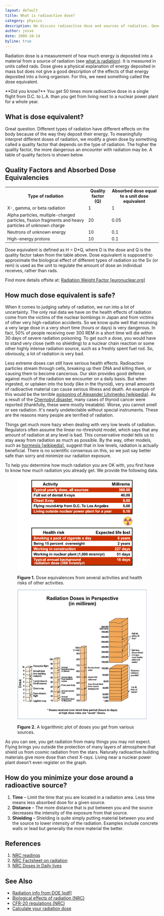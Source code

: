 ```yaml
---
layout: default
title: What is radioactive dose?
category: physics
description: We discuss radioactive dose and sources of radiation. General health related stuff.
author: jesse
date: 2008-10-14
byline: true
---
```



<div class="row">
<div class="col-md-8" markdown="1">

<a name="dose"></a>
Radiation dose is a measurement of how much energy is deposited into a material from a source of 
radiation (see <a href="{% link radioactivity.md %}">what is radiation</a>). It is measured in 
units called rads. Dose gives a physical explanation of energy deposited in mass but does not 
give a good description of the effects of that energy deposited into a living organism. For 
this, we need something called the dose equivalent.

<div class="alert alert-success" role="alert" markdown="1">
**Did you know?** You get 50 times more radioactive 
dose in a single flight from D.C. to L.A. than you get from living next to a nuclear power plant 
for a whole year.
</div>

<a name="doseequiv"></a>
## What is dose equivalent?
Great question. Different types of radiation have different effects on the body because 
of the way they deposit their energy. To meaningfully interpret different doses of radiation, 
we modify a given dose by something called a quality factor that depends on the type of radiation. 
The higher the quality factor, the more dangerous an encounter with radiation may be. A table of 
quality factors is shown below.

</div>
</div>

<div class="row">
<div class="col-md-8" markdown="1">


## Quality Factors and Absorbed Dose Equivalencies

<table class="table table-striped">

<tr><th>Type of radiation </th><th >Quality factor<br />(Q)</th><th >Absorbed dose equal to a unit dose equivalent</th></tr>
<tr><td>X-, gamma, or beta radiation</td><td>1</td><td>1</td></tr>
<tr><td>Alpha particles, multiple-charged particles, fission 
fragments and heavy particles of unknown charge</td><td>20</td><td>0.05</td></tr>
<tr><td>Neutrons of unknown energy</td><td>10</td><td>0.1</td></tr>
<tr><td>High-energy protons</td><td>10</td><td>0.1</td></tr>
</table>

Dose equivalent is defined as H = D\*Q, where D is the dose and Q is the quality factor taken 
from the table above. Dose equivalent is supposed to approximate the biological effect of 
different types of radiation so the Sv (or rem) is used as the unit to regulate 
the amount of dose an individual receives, rather than rads.

Find more details offsite at: <a href="https://www.euronuclear.org/glossary/radiation-weighting-factors/">Radiation Weight Factor [euronuclear.org]</a>

## How much dose equivalent is safe?

When it comes to judging safety of radiation, we run into a lot of uncertainty. The only real data we have on the health effects of radiation
come from the victims of the nuclear bombings in Japan and from victims of other very high-radiation accidents. So we know quite well that receiving
a very large dose in a very short time (hours or days) is very dangerous. In fact, 50% of people receiving over 300 REM in a short time will die within 30 days 
of severe radiation poisoning. To get such a dose, you would have to stand very close (with no shielding) to a nuclear chain reaction or some 
other highly intense radiation source, such as a freshly spent fuel rod. So, obviously, a lot of radiation is very bad.

Less extreme doses can still have serious health effects. Radioactive particles stream through cells, breaking up their 
DNA and killing them, or causing them to become cancerous. Our skin provides good defense against much of the radiation 
we encounter on a daily basis. But when ingested, or uptaken into the body (like in the thyroid), very small amounts 
of radioactive material can cause serious illness and death. An example of this would be the terrible 
<a href="http://en.wikipedia.org/wiki/Alexander_Litvinenko_poisoning">poisoning of Alexander Litvinenko [wikipedia]</a>. 
As a result of the <a href="{% link chernobyl-main.html %}">Chernobyl disaster</a>, many cases of thyroid cancer were reported (thankfully, 
these were mostly treatable). Worse, you cannot smell or see radiation. It's nearly undetectable without special 
instruments. These are the reasons many people are terrified of radiation. 

Things get much more hazy when dealing with very low levels of radiation. Regulators often assume 
the linear no-threshold model, which says that any amount of radiation at any level is bad. This 
conservative model tells us to stay away from radiation as much as possible. By the way, other 
models, such as <a href="https://en.wikipedia.org/wiki/Hormesis">hormesis [wikipedia]</a>, suggest 
that in low levels, radiation is actually beneficial. There is no scientific consensus on this, 
so we just say better safe than sorry and minimize our radiation exposure. 

To help you determine how much radiation you are OK with, you first have to know how much radiation you already 
get. We provide the following data.

<figure>
<img src="/img/rad_effects.png" alt="Radiation doses and expected life impacts of various activities."/>
<caption>
<p><strong>Figure 1.</strong>  Dose equivalences from several activities and health risks of other activities.</p>
</caption>
</figure>

<figure>
<img src="/img/doses-in-perspective.jpg" alt="Radiation doses in perspective
(from the NRC)." title="Radiation doses in perspective (from the NRC)."/>
<caption>
<p><strong>Figure 2.</strong>  A logarithmic plot of doses you get from various sources.</p>
</caption>
</figure>

As you can see, you get radiation from many things you may not expect. Flying brings you 
outside the protection of many layers of atmosphere that shield us from cosmic radiation 
from the stars. Naturally radioactive building materials give more dose than chest X-rays. 
Living near a nuclear power plant doesn't even register on the graph.


<a name="protect"></a>
## How do you minimize your dose around a radioactive source?
1. **Time** – Limit the time that you are located in a radiation area.  Less time means less absorbed dose for a given source.
2. **Distance** – The more distance that is put between you and the source decreases the intensity of the exposure from that source.
3. **Shielding** – Shielding is quite simply putting material between you and the source to lower intensity of the radiation.
   Examples include concrete walls or lead but generally the more material the better.

## References
1. <a href="https://www.nrc.gov/reading-rm/doc-collections/cfr/part020/part020-1004.html">NRC readings</a>
2. <a href="https://www.nrc.gov/reading-rm/doc-collections/fact-sheets/bio-effects-radiation.html">NRC Factsheet on radiation</a>
3. <a href="https://www.nrc.gov/about-nrc/radiation/around-us/doses-daily-lives.html">NRC Doses in Daily lives</a>

## See Also
* <a href="https://energy.gov/ehss/radiation-safety-training-materials">Radiation info from DOE [pdf]</a>
* <a href="https://www.nrc.gov/reading-rm/doc-collections/fact-sheets/bio-effects-radiation.html">Biological effects of radiation (NRC)</a>
* <a href="https://www.nrc.gov/reading-rm/doc-collections/cfr/part020/">CFR-20 regulations (NRC)</a>
* <a href="https://www.epa.gov/radiation/calculate-your-radiation-dose">Calculate your radiation dose</a>

</div>
</div>



